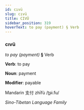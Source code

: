 ```yaml
---
id: cıvü
slug: cıvü
title: CIVÜ
sidebar_position: 319
hoverText: to pay (payment) § Verb
---
```


### cıvü

*to pay (payment)* **§** Verb

**Verb**: to pay

**Noun**: payment

**Modifier**: payable

Mandarin 支付 zhīfù /ʈʂɨ.fu/

*Sino-Tibetan Language Family*